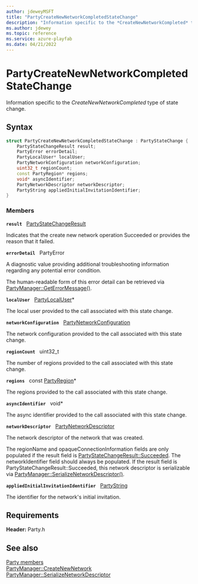 ```yaml
---
author: jdeweyMSFT
title: "PartyCreateNewNetworkCompletedStateChange"
description: "Information specific to the *CreateNewNetworkCompleted* type of state change."
ms.author: jdewey
ms.topic: reference
ms.service: azure-playfab
ms.date: 04/21/2022
---
```


# PartyCreateNewNetworkCompletedStateChange  

Information specific to the *CreateNewNetworkCompleted* type of state change.  

## Syntax  
  
```cpp
struct PartyCreateNewNetworkCompletedStateChange : PartyStateChange {  
    PartyStateChangeResult result;  
    PartyError errorDetail;  
    PartyLocalUser* localUser;  
    PartyNetworkConfiguration networkConfiguration;  
    uint32_t regionCount;  
    const PartyRegion* regions;  
    void* asyncIdentifier;  
    PartyNetworkDescriptor networkDescriptor;  
    PartyString appliedInitialInvitationIdentifier;  
}  
```
  
### Members  
  
**`result`** &nbsp; [PartyStateChangeResult](../enums/partystatechangeresult.md)  
  
Indicates that the create new network operation Succeeded or provides the reason that it failed.
  
**`errorDetail`** &nbsp; PartyError  
  
A diagnostic value providing additional troubleshooting information regarding any potential error condition.
  
The human-readable form of this error detail can be retrieved via [PartyManager::GetErrorMessage()](../classes/PartyManager/methods/partymanager_geterrormessage.md).
  
**`localUser`** &nbsp; [PartyLocalUser](../classes/PartyLocalUser/partylocaluser.md)*  
  
The local user provided to the call associated with this state change.
  
**`networkConfiguration`** &nbsp; [PartyNetworkConfiguration](partynetworkconfiguration.md)  
  
The network configuration provided to the call associated with this state change.
  
**`regionCount`** &nbsp; uint32_t  
  
The number of regions provided to the call associated with this state change.
  
**`regions`** &nbsp; const [PartyRegion](partyregion.md)*  
  
The regions provided to the call associated with this state change.
  
**`asyncIdentifier`** &nbsp; void*  
  
The async identifier provided to the call associated with this state change.
  
**`networkDescriptor`** &nbsp; [PartyNetworkDescriptor](partynetworkdescriptor.md)  
  
The network descriptor of the network that was created.
  
The regionName and opaqueConnectionInformation fields are only populated if the result field is [PartyStateChangeResult::Succeeded](../enums/partystatechangeresult.md). The networkIdentifier field should always be populated. If the result field is PartyStateChangeResult::Succeeded, this network descriptor is serializable via [PartyManager::SerializeNetworkDescriptor()](../classes/PartyManager/methods/partymanager_serializenetworkdescriptor.md).
  
**`appliedInitialInvitationIdentifier`** &nbsp; [PartyString](../typedefs.md)  
  
The identifier for the network's initial invitation.
  
  
## Requirements  
  
**Header:** Party.h
  
## See also  
[Party members](../party_members.md)  
[PartyManager::CreateNewNetwork](../classes/PartyManager/methods/partymanager_createnewnetwork.md)  
[PartyManager::SerializeNetworkDescriptor](../classes/PartyManager/methods/partymanager_serializenetworkdescriptor.md)
  
  
